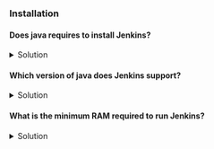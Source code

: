 ### Installation

#### Does java requires to install Jenkins?

<Details>
<summary>Solution</summary>
Yes, It's mandatory.<br>
https://www.jenkins.io/doc/book/installing/linux/#prerequisites
</Details>

#### Which version of java does Jenkins support?

<Details>
<summary>Solution</summary>
In java, between 8 to 12. It supports only 8 and 11.<br>
https://www.jenkins.io/doc/administration/requirements/java/#java-requirements
</Details>

#### What is the minimum RAM required to run Jenkins?

<Details>
<summary>Solution</summary>
Minimum 256MB of RAM required to run Jenkins.<br>
https://www.jenkins.io/doc/book/installing/linux/#prerequisites
</Details>

#### 
